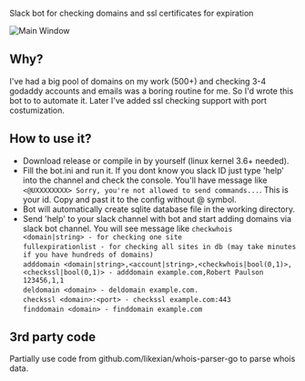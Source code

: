 Slack bot for checking domains and ssl certificates for expiration 
 
![Main Window](https://i.imgur.com/1TbqKHo.png)

## Why?

I've had a big pool of domains on my work (500+) and checking 3-4 godaddy accounts and emails was a boring routine for me. So I'd wrote this bot to to automate it.
Later I've added ssl checking support with port costumization. 

## How to use it?

* Download release or compile in by yourself (linux kernel 3.6+ needed).
* Fill the bot.ini and run it. If you dont know you slack ID just type 'help' into the channel and check the console. You'll have message like ```<@UXXXXXXXX> Sorry, you're not allowed to send commands...```. This is your id. Copy and past it to the config without @ symbol. 
* Bot will automatically create sqlite database file in the working directory.
* Send 'help' to your slack channel with bot and start adding domains via slack bot channel. You will see message like ```checkwhois <domain|string> - for checking one site```  
```fullexpirationlist - for checking all sites in db (may take minutes if you have hundreds of domains)```  
```adddomain <domain|string>,<account|string>,<checkwhois|bool(0,1)>,<checkssl|bool(0,1)> - adddomain example.com,Robert Paulson 123456,1,1```  
```deldomain <domain> - deldomain example.com.```  
```checkssl <domain>:<port> - checkssl example.com:443```  
```finddomain <domain> - finddomain example.com ```  

## 3rd party code
Partially use code from github.com/likexian/whois-parser-go to parse whois data. 
